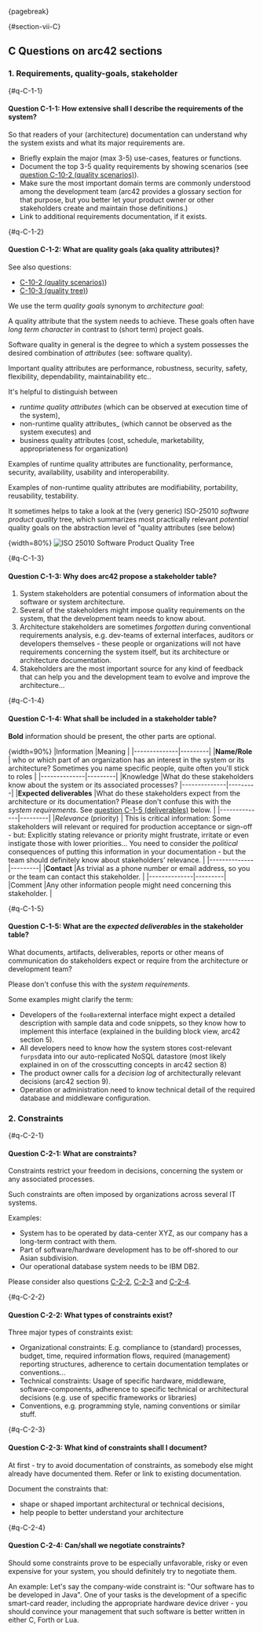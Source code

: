 {pagebreak}

{#section-vii-C}
## C Questions on arc42 sections


### 1. Requirements, quality-goals, stakeholder

{#q-C-1-1}
#### Question C-1-1: How extensive shall I describe the requirements of the system?

So that readers of your (architecture) documentation can understand
why the system exists and what its major requirements are.

* Briefly explain the major (max 3-5) use-cases, features or functions.
* Document the top 3-5 quality requirements by showing scenarios (see [question C-10-2 (quality scenarios)](#q-C-10-2)).
* Make sure the most important domain terms are commonly understood
among the development team (arc42 provides a glossary section for that purpose,
  but you better let your product owner or other stakeholders create and maintain
  those definitions.)
* Link to additional requirements documentation, if it exists.


{#q-C-1-2}
#### Question C-1-2: What are quality goals (aka quality attributes)?

See also questions:

* [C-10-2 (quality scenarios)](#q-C-10-2))
* [C-10-3 (quality tree)](#q-C-10-3))

We use the term _quality goals_ synonym to _architecture goal_:

A quality attribute that the system needs to achieve. These goals often have _long term character_ in contrast to (short term) project goals.

Software quality in general is the degree to which a system possesses the
desired combination of _attributes_ (see: software quality).

  Important quality attributes are performance, robustness, security, safety,
  flexibility, dependability, maintainability etc..

  It's helpful to distinguish between

   * _runtime quality attributes_ (which can be observed at execution time of the system),
   * non-runtime quality attributes_ (which cannot be observed as the system executes) and
   * business quality attributes (cost, schedule, marketability, appropriateness for organization)

Examples of runtime quality attributes are functionality, performance, security, availability, usability and interoperability.

Examples of non-runtime quality attributes are modifiability, portability, reusability, testability.  

It sometimes helps to take a look at the (very generic) ISO-25010
_software product quality_ tree, which summarizes most practically relevant
_potential_ quality goals on the abstraction level of "quality attributes
(see below)

{width=80%}
![ISO 25010 Software Product Quality Tree](images/faq/C-Sections/ISO-25010-EN.png)

{#q-C-1-3}
#### Question C-1-3: Why does arc42 propose a stakeholder table?

1. System stakeholders are potential consumers of information about the software or system architecture.
2. Several of the stakeholders might impose quality requirements on the system, that the development team needs to know about.
3. Architecture stakeholders are sometimes _forgotten_ during conventional requirements analysis, e.g. dev-teams of external interfaces, auditors
or developers themselves - these people or organizations will not have
requirements concerning the system itself, but its architecture or
architecture documentation.
4. Stakeholders are the most important source for any kind of feedback
that can help you and the development team to evolve and improve the architecture...  

{#q-C-1-4}
#### Question C-1-4: What shall be included in a stakeholder table?

**Bold** information should be present, the other parts are optional.

{width=90%}
|Information   |Meaning |
|--------------|---------|
|**Name/Role** | who or which part of an organization has an interest in the system or its architecture? Sometimes you name specific people, quite often you'll stick to roles |
|--------------|---------|
|Knowledge |What do these stakeholders know about the system or its  associated processes?
|--------------|---------|
|**Expected deliverables** |What do these stakeholders expect from the architecture or its documentation? Please don't confuse this with the _system requirements_. See [question C-1-5 (deliverables)](#q-C-1-5) below. |
|--------------|---------|
|_Relevance_ (priority)  | This is critical information: Some stakeholders will relevant or required for production acceptance or sign-off - but: Explicitly stating relevance or priority might frustrate, irritate or even instigate those with lower priorities... You need to consider the _political_ consequences of putting this information in your documentation - but the team should definitely know about stakeholders' relevance.  |
|--------------|---------|
|**Contact** |As trivial as a phone number or email address, so you or the team can contact this stakeholder. |
|--------------|---------|
|Comment |Any other information people might need concerning this stakeholder. |


{#q-C-1-5}
#### Question C-1-5: What are the _expected deliverables_ in the stakeholder table?

What documents, artifacts, deliverables, reports or other means of
communication do stakeholders expect or require from the architecture
or development team?

Please don't confuse this with the _system requirements_.

Some examples might clarify the term:

* Developers of the `fooBar`external interface might expect
a detailed description with sample data and code snippets,
so they know how to implement this interface (explained
  in the building block view, arc42 section 5).
* All developers need to know how the system stores cost-relevant
`furps`data into our auto-replicated NoSQL datastore (most likely
  explained in on of the crosscutting concepts in arc42 section 8)  
* The product owner calls for a _decision log_ of architecturally relevant decisions (arc42 section 9).
* Operation or administration need to know technical detail
of the required database and middleware configuration.


### 2. Constraints

{#q-C-2-1}
#### Question C-2-1: What are constraints?

Constraints restrict your freedom in decisions,
concerning the system or any associated processes.

Such constraints are often imposed by organizations across several IT systems.

Examples:

* System has to be operated by data-center XYZ, as our company has
a long-term contract with them.
* Part of software/hardware development has to be off-shored to our Asian subdivision.
* Our operational database system needs to be IBM DB2.

Please consider also questions [C-2-2](#q-C-2-2), [C-2-3](#q-C-2-2) and [C-2-4](#q-C-2-2).

{#q-C-2-2}
#### Question C-2-2: What types of constraints exist?

Three major types of constraints exist:

* Organizational constraints: E.g. compliance to (standard) processes, budget, time, required information flows, required (management) reporting structures, adherence to certain documentation templates or conventions...
* Technical constraints: Usage of specific hardware, middleware, software-components, adherence
to specific technical or architectural decisions (e.g. use of specific frameworks or libraries)
* Conventions, e.g. programming style, naming conventions or similar stuff.


{#q-C-2-3}
#### Question C-2-3: What kind of constraints shall I document?

At first - try to avoid documentation of constraints, as somebody else might
already have documented them. Refer or link to existing documentation.

Document the constraints that:

* shape or shaped important architectural or technical decisions,
* help people to better understand your architecture


{#q-C-2-4}
#### Question C-2-4: Can/shall we negotiate constraints?

Should some constraints prove to be especially unfavorable, risky or even expensive
for your system, you should definitely try to negotiate them.

An example: Let's say the company-wide constraint is: "Our software has to be developed in Java".
One of your tasks is the development of a specific smart-card reader, including
the appropriate hardware device driver - you should convince your management that such software
is better written in either C, Forth or Lua.
